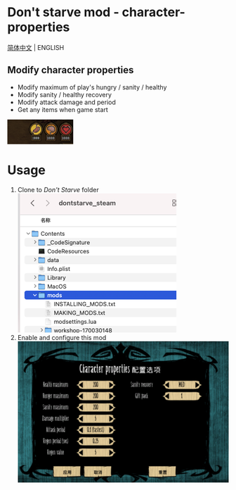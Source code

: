 Don't starve mod - character-properties
=======================================
[简体中文](README.md) | ENGLISH

## Modify character properties

- Modify maximum of play's hungry / sanity / healthy
- Modify sanity / healthy recovery
- Modify attack damage and period
- Get any items when game start

![](images/modify_basic.png)

# Usage

1. Clone to *Don't Starve* folder
   <br />![](images/usage_1.png)
2. Enable and configure this mod
   <br />![](images/config.png)


